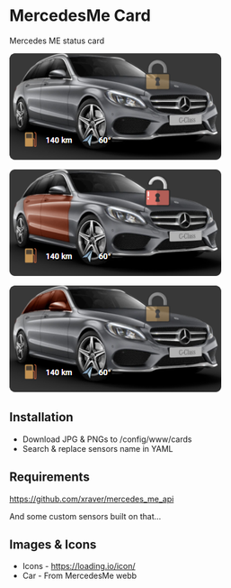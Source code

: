 # MercedesMe Card
Mercedes ME status card

![Example](./example1.png?raw=true)

![Example](./example2.png?raw=true)

![Example](./example3.png?raw=true)

## Installation
- Download JPG & PNGs to /config/www/cards
- Search & replace sensors name in YAML


## Requirements
https://github.com/xraver/mercedes_me_api

And some custom sensors built on that...


## Images & Icons
- Icons - https://loading.io/icon/
- Car - From MercedesMe webb

